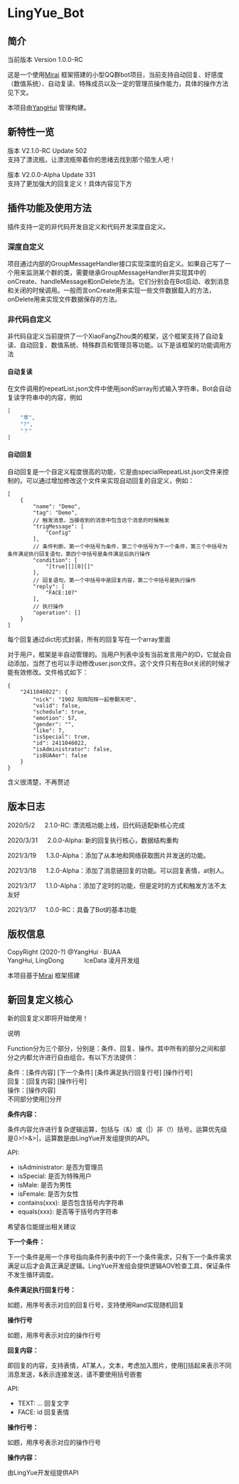 # LingYue_Bot

## 简介

当前版本 Version 1.0.0-RC

这是一个使用[Mirai](https://github.com/mamoe/mirai) 框架搭建的小型QQ群bot项目，当前支持自动回复、好感度（数值系统）、自动复读、特殊成员以及一定的管理员操作能力，具体的操作方法见下文。

本项目由[YangHui](https://github.com/Ling-YangHui) 管理构建。

## 新特性一览

版本 V2.1.0-RC Update 502\
支持了漂流瓶，让漂流瓶带着你的思绪去找到那个陌生人吧！

版本 V2.0.0-Alpha Update 331\
支持了更加强大的回复定义！具体内容见下方

## 插件功能及使用方法

插件支持一定的非代码开发自定义和代码开发深度自定义。

### 深度自定义

项目通过内部的GroupMessageHandler接口实现深度的自定义。如果自己写了一个用来监测某个群的类，需要继承GroupMessageHandler并实现其中的onCreate、handleMessage和onDelete方法。它们分别会在Bot启动、收到消息和关闭的时候调用。一般而言onCreate用来实现一些文件数据载入的方法，onDelete用来实现文件数据保存的方法。

### 非代码自定义

非代码自定义当前提供了一个XiaoFangZhou类的框架，这个框架支持了自动复读、自动回复、数值系统、特殊群员和管理员等功能。以下是该框架的功能调用方法

#### 自动复读

在文件调用的repeatList.json文件中使用json的array形式输入字符串，Bot会自动复读字符串中的内容，例如

~~~json
[
    "草",
    "?",
    "？"
]
~~~

#### 自动回复

自动回复是一个自定义程度很高的功能，它是由specialRepeatList.json文件来控制的。可以通过增加修改这个文件来实现自动回复的自定义，例如：

~~~json5
[
    {
        "name": "Demo",
        "tag": "Demo",
        // 触发消息，当接收到的消息中包含这个消息的时候触发
        "trigMessage": [
            "Config"
        ],
        // 条件判断，第一个中括号为条件，第二个中括号为下一个条件，第三个中括号为条件满足执行回复语句，第四个中括号是条件满足后执行操作
        "condition": [
            "[true][][0][]"
        ],
        // 回复语句，第一个中括号中是回复内容，第二个中括号是执行操作
        "reply": [
            "FACE:107"
        ],
        // 执行操作
        "operation": []
    }
]
~~~

每个回复通过dict形式封装，所有的回复写在一个array里面

对于用户，框架是半自动管理的。当用户列表中没有当前发言用户的ID，它就会自动添加，当然了也可以手动修改user.json文件。这个文件只有在Bot关闭的时候才能有效修改。文件格式如下：

~~~json5
{
    "2411046022": {
        "nick": "1902 阳辉阳辉一起卷翻天吧",
        "valid": false,
        "schedule": true,
        "emotion": 57,
        "gender": "",
        "like": 7,
        "isSpecial": true,
        "id": 2411046022,
        "isAdministrator": false,
        "isBUAAer": false
    }
}
~~~

含义很清楚，不再赘述

## 版本日志

2020/5/2 &emsp; 2.1.0-RC: 漂流瓶功能上线，旧代码适配新核心完成

2020/3/31 &emsp; 2.0.0-Alpha: 新的回复执行核心，数据结构重构

2021/3/19 &emsp; 1.3.0-Alpha：添加了从本地和网络获取图片并发送的功能。

2021/3/18 &emsp; 1.2.0-Alpha：添加了消息链回复的功能。可以回复表情，at别人。

2021/3/17 &emsp; 1.1.0-Alpha：添加了定时的功能，但是定时的方式和触发方法不太友好

2021/3/17 &emsp; 1.0.0-RC：具备了Bot的基本功能

## 版权信息

CopyRight (2020-?) @YangHui · BUAA\
YangHui, LingDong &emsp;&emsp;&emsp;IceData 凌月开发组

本项目基于[Mirai](https://github.com/mamoe/mirai) 框架搭建

## 新回复定义核心

新的回复定义即将开始使用！

说明

Function分为三个部分，分别是：条件、回复、操作。其中所有的部分之间和部分之内都允许进行自由组合。有以下方法提供：

条件：[条件内容] [下一个条件] [条件满足执行回复行号] [操作行号]\
回复：[回复内容] [操作行号]\
操作：[操作内容]\
不同部分使用[]分开

**条件内容：**

条件内容允许进行复杂逻辑运算，包括与（&）或（|）非（!）括号。运算优先级是()>!>&>|，运算数是由LingYue开发组提供的API。

API:

* isAdministrator: 是否为管理员
* isSpecial: 是否为特殊用户
* isMale: 是否为男性
* isFemale: 是否为女性
* contains(xxx): 是否包含括号内字符串
* equals(xxx): 是否等于括号内字符串

希望各位能提出相关建议

**下一个条件：**

下一个条件是用一个序号指向条件列表中的下一个条件需求，只有下一个条件需求满足以后才会真正满足逻辑。LingYue开发组会提供逻辑AOV检查工具，保证条件不发生循环调度。

**条件满足执行回复行号：**

如题，用序号表示对应的回复行号，支持使用Rand实现随机回复

**操作行号**

如题，用序号表示对应的操作行号

**回复内容：**

即回复的内容，支持表情，AT某人，文本，考虑加入图片，使用[]括起来表示不同消息发送，&表示连接发送，请不要使用括号嵌套

API:

* TEXT: ... 回复文字
* FACE: id 回复表情

**操作行号：**

如题，用序号表示对应的操作行号

**操作内容：**

由LingYue开发组提供API